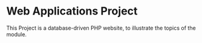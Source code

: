 # Web Applications Project

This Project is a database-driven PHP website, to illustrate the topics of the module.

